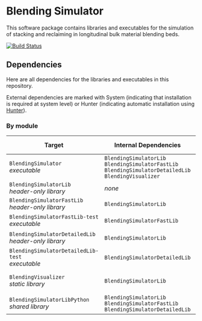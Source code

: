 # Blending Simulator
This software package contains libraries and executables for the simulation of stacking and reclaiming in longitudinal bulk material blending beds.

[![Build Status](https://travis-ci.com/jcbachmann/blending-simulation.svg?branch=master)](https://travis-ci.com/jcbachmann/blending-simulation)

## Dependencies
Here are all dependencies for the libraries and executables in this repository.

External dependencies are marked with System (indicating that installation is required at system level) or Hunter (indicating automatic installation using [Hunter](https://docs.hunter.sh/en/latest/)).

### By module
| Target | Internal Dependencies | External Dependencies |
| ------ | --------------------- | --------------------- |
| `BlendingSimulator`<br>*executable* | `BlendingSimulatorLib`<br>`BlendingSimulatorFastLib`<br>`BlendingSimulatorDetailedLib`<br>`BlendingVisualizer` | [Boost](https://www.boost.org) ([Hunter](https://docs.hunter.sh/en/latest/packages/pkg/Boost.html)) | 
| `BlendingSimulatorLib`<br>*header-only library* | *none* | *none* |
| `BlendingSimulatorFastLib`<br>*header-only library* | `BlendingSimulatorLib` | *none* |
| `BlendingSimulatorFastLib-test`<br>*executable* | `BlendingSimulatorFastLib` | [Google Test](https://github.com/google/googletest) ([Hunter](https://docs.hunter.sh/en/latest/packages/pkg/GTest.html)) |
| `BlendingSimulatorDetailedLib`<br>*header-only library* | `BlendingSimulatorLib` | [Bullet Physics](https://github.com/bulletphysics/bullet3) ([Hunter](https://docs.hunter.sh/en/latest/packages/pkg/bullet.html)) |
| `BlendingSimulatorDetailedLib-test`<br>*executable* | `BlendingSimulatorDetailedLib` | [Google Test](https://github.com/google/googletest) ([Hunter](https://docs.hunter.sh/en/latest/packages/pkg/GTest.html)) |
| `BlendingVisualizer`<br>*static library* | `BlendingSimulatorLib` | [OGRE](https://github.com/OGRECave/ogre) (System)<br>[SDL2](https://www.libsdl.org) ([Hunter](https://docs.hunter.sh/en/latest/packages/pkg/SDL2.html)) |
| `BlendingSimulatorLibPython`<br>*shared library* | `BlendingSimulatorLib`<br>`BlendingSimulatorFastLib`<br>`BlendingSimulatorDetailedLib` | [pybind11](https://github.com/pybind/pybind11) ([Hunter](https://docs.hunter.sh/en/latest/packages/pkg/pybind11.html)) |

